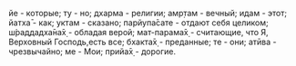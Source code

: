 йе - которые; ту - но; дхарма - религии; амр̣там - вечный; идам - этот; йатха̄ - как; уктам - сказано; парйупа̄сате - отдают себя целиком; ш́раддадха̄на̄х̣ - обладая верой; мат-парама̄х̣ - считающие, что Я, Верховный Господь,есть все; бхакта̄х̣ - преданные; те - они; атӣва - чрезвычайно; ме - Мои; прийа̄х̣ - дорогие.